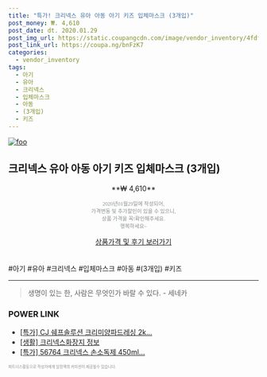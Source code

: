 ```yaml
--- 
title: "특가! 크리넥스 유아 아동 아기 키즈 입체마스크 (3개입)" 
post_money: ₩. 4,610 
post_date: dt. 2020.01.29 
post_img_url: https://static.coupangcdn.com/image/vendor_inventory/4fdf/e80bd4aacb6c36e6fc2e5ba05e128dc2e3f5be169ab78cc81fd8c96cff1f.jpg 
post_link_url: https://coupa.ng/bnFzK7 
categories: 
  - vendor_inventory 
tags: 
  - 아기 
  - 유아 
  - 크리넥스 
  - 입체마스크 
  - 아동 
  - (3개입) 
  - 키즈 
--- 
```

[![foo](https://static.coupangcdn.com/image/vendor_inventory/4fdf/e80bd4aacb6c36e6fc2e5ba05e128dc2e3f5be169ab78cc81fd8c96cff1f.jpg)](https://coupa.ng/bnFzK7) 

## 크리넥스 유아 아동 아기 키즈 입체마스크 (3개입) 
<p style="text-align: center;">**₩ 4,610**</p> 
<p style="text-align: center;"><span style="color: #898c8f; font-family: Georgia,Times,serif; font-size: 0.75em;">2020년01월29일에 작성되어, <br>가격변동 및 추가할인이 있을 수 있으니,<br> 상품 가격을 꼭!확인해주세요.<br>행복하세요~</span> 
</p>	 
<div markdown="0" style="text-align: center;"><a href="https://coupa.ng/bnFzK7" class="btn btn--success">상품가격 및 후기 보러가기</a></div> 
<br><br> 
  #아기 #유아 #크리넥스 #입체마스크 #아동 #(3개입) #키즈 
<hr> 

> 생명이 있는 한, 사람은 무엇인가 바랄 수 있다. - 세네카 


### POWER LINK

* <a href="https://blog.naver.com/sakai111/221786876662" target="_blank">[특가] CJ 쉐프솔루션 크리미양파드레싱 2k...</a>
* <a href="https://blog.naver.com/sakai111/221767896368" target="_blank"> [생활] 크리넥스화장지 정보 </a>
* <a href="https://blog.naver.com/santokki14/221789234202" target="_blank">[특가] 56764 크리넥스 손소독제 450ml...</a>

<span style="color: #898c8f; font-family: Georgia,Times,serif; font-size: 0.55em;">파트너스활동으로 작성자에게 일정액의 커미션이 제공될수 있습니다.</span> 
